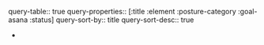 query-table:: true
query-properties:: [:title :element :posture-category :goal-asana :status]
query-sort-by:: title
query-sort-desc:: true

-
